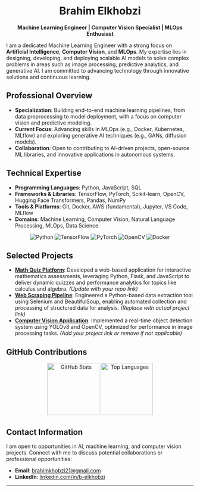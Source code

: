 <div align="center">

# Brahim Elkhobzi

**Machine Learning Engineer | Computer Vision Specialist | MLOps Enthusiast**

</div>

I am a dedicated Machine Learning Engineer with a strong focus on **Artificial Intelligence**, **Computer Vision**, and **MLOps**. My expertise lies in designing, developing, and deploying scalable AI models to solve complex problems in areas such as image processing, predictive analytics, and generative AI. I am committed to advancing technology through innovative solutions and continuous learning.

## Professional Overview
- **Specialization**: Building end-to-end machine learning pipelines, from data preprocessing to model deployment, with a focus on computer vision and predictive modeling.
- **Current Focus**: Advancing skills in MLOps (e.g., Docker, Kubernetes, MLflow) and exploring generative AI techniques (e.g., GANs, diffusion models).
- **Collaboration**: Open to contributing to AI-driven projects, open-source ML libraries, and innovative applications in autonomous systems.

## Technical Expertise
- **Programming Languages**: Python, JavaScript, SQL
- **Frameworks & Libraries**: TensorFlow, PyTorch, Scikit-learn, OpenCV, Hugging Face Transformers, Pandas, NumPy
- **Tools & Platforms**: Git, Docker, AWS (fundamental), Jupyter, VS Code, MLflow
- **Domains**: Machine Learning, Computer Vision, Natural Language Processing, MLOps, Data Science

<div align="center">
  <img src="https://img.shields.io/badge/Python-3776AB?style=flat-square&logo=python&logoColor=white" alt="Python" />
  <img src="https://img.shields.io/badge/TensorFlow-FF6B6B?style=flat-square&logo=tensorflow&logoColor=white" alt="TensorFlow" />
  <img src="https://img.shields.io/badge/PyTorch-EE4C2C?style=flat-square&logo=pytorch&logoColor=white" alt="PyTorch" />
  <img src="https://img.shields.io/badge/OpenCV-27C1E8?style=flat-square&logo=opencv&logoColor=white" alt="OpenCV" />
  <img src="https://img.shields.io/badge/Docker-2496ED?style=flat-square&logo=docker&logoColor=white" alt="Docker" />
</div>

## Selected Projects
- **[Math Quiz Platform](https://github.com/brahim-elkhobzi/math-quiz)**: Developed a web-based application for interactive mathematics assessments, leveraging Python, Flask, and JavaScript to deliver dynamic quizzes and performance analytics for topics like calculus and algebra. *(Update with your repo link)*
- **[Web Scraping Pipeline](https://github.com/brahim-elkhobzi/web-scraper)**: Engineered a Python-based data extraction tool using Selenium and BeautifulSoup, enabling automated collection and processing of structured data for analysis. *(Replace with actual project link)*
- **[Computer Vision Application](https://github.com/brahim-elkhobzi/cv-project)**: Implemented a real-time object detection system using YOLOv8 and OpenCV, optimized for performance in image processing tasks. *(Add your project link or remove if not applicable)*

## GitHub Contributions
<div align="center">
  <img height="140em" src="https://github-readme-stats.vercel.app/api?username=brahim-elkhobzi&show_icons=true&theme=light&hide_border=true&include_all_commits=true" alt="GitHub Stats" />
  <img height="140em" src="https://github-readme-stats.vercel.app/api/top-langs/?username=brahim-elkhobzi&layout=compact&langs_count=6&theme=light" alt="Top Languages" />
</div>

## Contact Information
I am open to opportunities in AI, machine learning, and computer vision projects. Connect with me to discuss potential collaborations or professional opportunities:
- **Email**: [brahimkhobzi21@gmail.com](mailto:brahimkhobzi21@gmail.com)
- **LinkedIn**: [linkedin.com/in/b-elkhobzi](https://www.linkedin.com/in/b-elkhobzi/)


---

